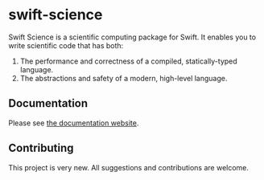 # swift-science
Swift Science is a scientific computing package for Swift. It enables you to write scientific code that has both:
1. The performance and correctness of a compiled, statically-typed language.
2. The abstractions and safety of a modern, high-level language.

## Documentation
Please see [the documentation website](https://lucca-mito.github.io/swift-science/documentation/science).

## Contributing
This project is very new. All suggestions and contributions are welcome.
